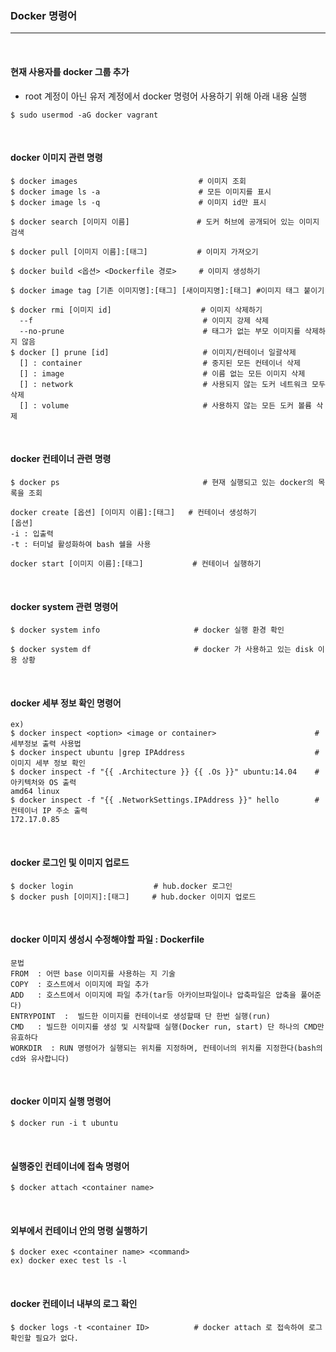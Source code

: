 ### Docker 명령어

---

<br>

#### 현재 사용자를 docker 그룹 추가

- root 계정이 아닌 유저 계정에서 docker 명령어 사용하기 위해 아래 내용 실행

```
$ sudo usermod -aG docker vagrant
```

<br>

#### docker 이미지 관련 명령

```
$ docker images                           # 이미지 조회
$ docker image ls -a                      # 모든 이미지를 표시
$ docker image ls -q                      # 이미지 id만 표시

$ docker search [이미지 이름]               # 도커 허브에 공개되어 있는 이미지 검색

$ docker pull [이미지 이름]:[태그]           # 이미지 가져오기

$ docker build <옵션> <Dockerfile 경로>     # 이미지 생성하기

$ docker image tag [기존 이미지명]:[태그] [새이미지명]:[태그] #이미지 태그 붙이기

$ docker rmi [이미지 id]                    # 이미지 삭제하기
  --f 		                               # 이미지 강제 삭제
  --no-prune                               # 태그가 없는 부모 이미지를 삭제하지 않음
$ docker [] prune [id]                     # 이미지/컨테이너 일괄삭제
  [] : container                           # 중지된 모든 컨테이너 삭제
  [] : image                               # 이름 없는 모든 이미지 삭제
  [] : network                             # 사용되지 않는 도커 네트워크 모두 삭제
  [] : volume                              # 사용하지 않는 모든 도커 볼륨 삭제
```

<br>

#### docker 컨테이너 관련 명령

```
$ docker ps                                # 현재 실행되고 있는 docker의 목록을 조회

docker create [옵션] [이미지 이름]:[태그]   # 컨테이너 생성하기
[옵션]
-i : 입출력
-t : 터미널 활성화하여 bash 쉘을 사용

docker start [이미지 이름]:[태그]           # 컨테이너 실행하기
```

<br>

#### docker system 관련 명령어

```
$ docker system info                     # docker 실행 환경 확인

$ docker system df                       # docker 가 사용하고 있는 disk 이용 상황
```

<br>

#### docker 세부 정보 확인 명령어

```
ex)
$ docker inspect <option> <image or container>  					# 세부정보 출력 사용법
$ docker inspect ubuntu |grep IPAddress   							# 이미지 세부 정보 확인
$ docker inspect -f "{{ .Architecture }} {{ .Os }}" ubuntu:14.04    # 아키텍처와 OS 출력
amd64 linux
$ docker inspect -f "{{ .NetworkSettings.IPAddress }}" hello  		# 컨테이너 IP 주소 출력
172.17.0.85
```

<br>

#### docker 로그인 및 이미지 업로드

```
$ docker login 					# hub.docker 로그인 
$ docker push [이미지]:[태그]	 # hub.docker 이미지 업로드
```

<br>

#### docker 이미지 생성시 수정해야할 파일 : Dockerfile

```
문법 		
FROM  : 어떤 base 이미지를 사용하는 지 기술 
COPY  : 호스트에서 이미지에 파일 추가 
ADD   : 호스트에서 이미지에 파일 추가(tar등 아카이브파일이나 압축파일은 압축을 풀어준다) 
ENTRYPOINT  :  빌드한 이미지를 컨테이너로 생성할때 단 한번 실행(run) 
CMD   : 빌드한 이미지를 생성 및 시작할때 실행(Docker run, start) 단 하나의 CMD만 유효하다 
WORKDIR  : RUN 명령어가 실행되는 위치를 지정하며, 컨테이너의 위치를 지정한다(bash의 cd와 유사합니다)
```

<br>

#### docker 이미지 실행 명령어

```
$ docker run -i t ubuntu
```

<br>

#### 실행중인 컨테이너에 접속 명령어

````
$ docker attach <container name>
````

<br>

#### 외부에서 컨테이너 안의 명령 실행하기

```
$ docker exec <container name> <command>
ex) docker exec test ls -l
```

<br>

#### docker 컨테이너 내부의 로그 확인

```
$ docker logs -t <container ID>          # docker attach 로 접속하여 로그확인할 필요가 없다.
```

